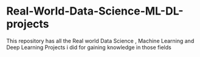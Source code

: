 # Real-World-Data-Science-ML-DL-projects
This repository has all the Real world Data Science , Machine Learning and Deep Learning Projects i did for gaining knowledge in those fields
